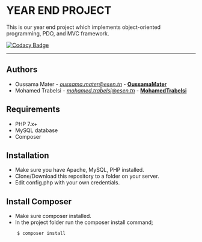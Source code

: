 # YEAR END PROJECT

This is our year end project which implements object-oriented programming, PDO, and MVC framework.

[![Codacy Badge](https://api.codacy.com/project/badge/Grade/97da994249534d3582234e9ca0c2d2d1)](https://www.codacy.com?utm_source=github.com&utm_medium=referral&utm_content=OussamaMater/PFA&utm_campaign=Badge_Grade)

---

## Authors

-   Oussama Mater - *oussama.mater@esen.tn* - **[OussamaMater](https://github.com/OussamaMater)**
-   Mohamed Trabelsi - *mohamed.trabelsi@esen.tn* - **[MohamedTrabelsi](https://github.com/moohameed)**

## Requirements

-   PHP 7.x+
-   MySQL database
-   Composer

## Installation

-   Make sure you have Apache, MySQL, PHP installed.
-   Clone/Download this repository to a folder on your server.
-   Edit config.php with your own credentials.

## Install Composer

-   Make sure composer installed.
-   In the project folder run the composer install command;

```bash
    $ composer install
```
